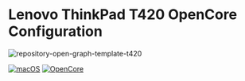 # Lenovo ThinkPad T420 OpenCore Configuration

![repository-open-graph-template-t420](https://user-images.githubusercontent.com/72415505/195676636-a8551c52-2f22-4baf-829b-4603adfd8ad5.png)


[![macOS](https://img.shields.io/badge/macOS-Big_Sur_11.7-red)](https://www.apple.com/macos/big-sur/)
[![OpenCore](https://img.shields.io/badge/OpenCore-0.8.5-blue)](https://github.com/acidanthera/OpenCorePkg)

